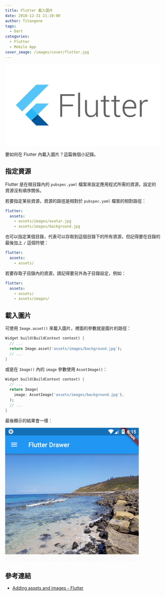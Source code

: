 ```yaml
---
title: Flutter 載入圖片
date: 2018-12-31 21:10:00
author: Titangene
tags:
  - Dart
categories:
  - Flutter
  - Mobile App
cover_image: /images/cover/flutter.jpg
---
```


![](../images/cover/flutter.jpg)

要如何在 Flutter 內載入圖片？這篇做個小記錄。

<!-- more -->

## 指定資源

Flutter 是在根目錄內的 `pubspec.yaml` 檔案來設定應用程式所需的資源，設定的資源沒有順序關係。

若要指定某些資源，資源的路徑是相對於 `pubspec.yaml` 檔案的相對路徑：

```yaml
flutter:
  assets:
    - assets/images/avatar.jpg
    - assets/images/background.jpg
```

也可以指定某個目錄，代表可以存取到這個目錄下的所有資源，但記得要在目錄的最後加上 `/` 這個符號：

```yaml
flutter:
  assets:
    - assets/
```

若要存取子目錄內的資源，請記得要另外為子目錄設定，例如：

```yaml
flutter:
  assets:
    - assets/
    - assets/images/
```

## 載入圖片

可使用 `Image.asset()` 來載入圖片，裡面的參數就是圖片的路徑：

```dart
Widget build(BuildContext context) {
  // ...
  return Image.asset('assets/images/background.jpg');
  // ...
}
```

或是在 `Image()` 內的 `image` 參數使用 `AssetImage()`：

```dart
Widget build(BuildContext context) {
  // ...
  return Image(
    image: AssetImage('assets/images/background.jpg'),
  );
  // ...
}
```

最後顯示的結果會一樣：

![](../images/flutter-loading-images/flutter_loading-images.png)

## 參考連結

- [Adding assets and images - Flutter](https://flutter.io/docs/development/ui/assets-and-images)
